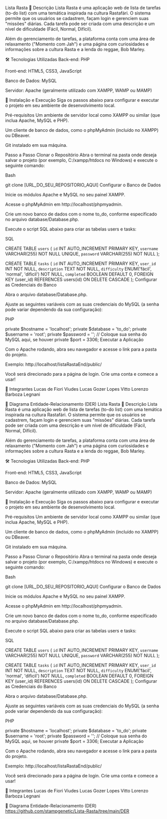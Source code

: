 Lista Rasta
📝 Descrição
Lista Rasta é uma aplicação web de lista de tarefas (to-do list) com uma temática inspirada na cultura Rastafári. O sistema permite que os usuários se cadastrem, façam login e gerenciem suas "missões" diárias. Cada tarefa pode ser criada com uma descrição e um nível de dificuldade (Fácil, Normal, Difícil).

Além do gerenciamento de tarefas, a plataforma conta com uma área de relaxamento ("Momento com Jah") e uma página com curiosidades e informações sobre a cultura Rasta e a lenda do reggae, Bob Marley.

🛠️ Tecnologias Utilizadas
Back-end: PHP

Front-end: HTML5, CSS3, JavaScript

Banco de Dados: MySQL

Servidor: Apache (geralmente utilizado com XAMPP, WAMP ou MAMP)

🚀 Instalação e Execução
Siga os passos abaixo para configurar e executar o projeto em seu ambiente de desenvolvimento local.

Pré-requisitos
Um ambiente de servidor local como XAMPP ou similar (que inclua Apache, MySQL e PHP).

Um cliente de banco de dados, como o phpMyAdmin (incluído no XAMPP) ou DBeaver.

Git instalado em sua máquina.

Passo a Passo
Clonar o Repositório
Abra o terminal na pasta onde deseja salvar o projeto (por exemplo, C:/xampp/htdocs no Windows) e execute o seguinte comando:

Bash

git clone [URL_DO_SEU_REPOSITORIO_AQUI]
Configurar o Banco de Dados

Inicie os módulos Apache e MySQL no seu painel XAMPP.

Acesse o phpMyAdmin em http://localhost/phpmyadmin.

Crie um novo banco de dados com o nome to_do, conforme especificado no arquivo database/Database.php.

Execute o script SQL abaixo para criar as tabelas users e tasks:

SQL

CREATE TABLE `users` (
  `id` INT AUTO_INCREMENT PRIMARY KEY,
  `username` VARCHAR(255) NOT NULL UNIQUE,
  `password` VARCHAR(255) NOT NULL
);

CREATE TABLE `tasks` (
  `id` INT AUTO_INCREMENT PRIMARY KEY,
  `user_id` INT NOT NULL,
  `description` TEXT NOT NULL,
  `difficulty` ENUM('fácil', 'normal', 'dificil') NOT NULL,
  `completed` BOOLEAN DEFAULT 0,
  FOREIGN KEY (user_id) REFERENCES users(id) ON DELETE CASCADE
);
Configurar as Credenciais do Banco

Abra o arquivo database/Database.php.

Ajuste as seguintes variáveis com as suas credenciais do MySQL (a senha pode variar dependendo da sua configuração):

PHP

private $hostname = 'localhost';
private $database = 'to_do';
private $username = 'root';
private $password = ''; // Coloque sua senha do MySQL aqui, se houver
private $port = 3306;
Executar a Aplicação

Com o Apache rodando, abra seu navegador e acesse o link para a pasta do projeto.

Exemplo: http://localhost/listaRastaEnd/public/

Você será direcionado para a página de login. Crie uma conta e comece a usar!

👥 Integrantes
Lucas de Fiori Viudes
Lucas Gozer Lopes
Vitto Lorenzo Barboza Legnani

🔗 Diagrama Entidade-Relacionamento (DER)
Lista Rasta
📝 Descrição
Lista Rasta é uma aplicação web de lista de tarefas (to-do list) com uma temática inspirada na cultura Rastafári. O sistema permite que os usuários se cadastrem, façam login e gerenciem suas "missões" diárias. Cada tarefa pode ser criada com uma descrição e um nível de dificuldade (Fácil, Normal, Difícil).

Além do gerenciamento de tarefas, a plataforma conta com uma área de relaxamento ("Momento com Jah") e uma página com curiosidades e informações sobre a cultura Rasta e a lenda do reggae, Bob Marley.

🛠️ Tecnologias Utilizadas
Back-end: PHP

Front-end: HTML5, CSS3, JavaScript

Banco de Dados: MySQL

Servidor: Apache (geralmente utilizado com XAMPP, WAMP ou MAMP)

🚀 Instalação e Execução
Siga os passos abaixo para configurar e executar o projeto em seu ambiente de desenvolvimento local.

Pré-requisitos
Um ambiente de servidor local como XAMPP ou similar (que inclua Apache, MySQL e PHP).

Um cliente de banco de dados, como o phpMyAdmin (incluído no XAMPP) ou DBeaver.

Git instalado em sua máquina.

Passo a Passo
Clonar o Repositório
Abra o terminal na pasta onde deseja salvar o projeto (por exemplo, C:/xampp/htdocs no Windows) e execute o seguinte comando:

Bash

git clone [URL_DO_SEU_REPOSITORIO_AQUI]
Configurar o Banco de Dados

Inicie os módulos Apache e MySQL no seu painel XAMPP.

Acesse o phpMyAdmin em http://localhost/phpmyadmin.

Crie um novo banco de dados com o nome to_do, conforme especificado no arquivo database/Database.php.

Execute o script SQL abaixo para criar as tabelas users e tasks:

SQL

CREATE TABLE `users` (
  `id` INT AUTO_INCREMENT PRIMARY KEY,
  `username` VARCHAR(255) NOT NULL UNIQUE,
  `password` VARCHAR(255) NOT NULL
);

CREATE TABLE `tasks` (
  `id` INT AUTO_INCREMENT PRIMARY KEY,
  `user_id` INT NOT NULL,
  `description` TEXT NOT NULL,
  `difficulty` ENUM('fácil', 'normal', 'dificil') NOT NULL,
  `completed` BOOLEAN DEFAULT 0,
  FOREIGN KEY (user_id) REFERENCES users(id) ON DELETE CASCADE
);
Configurar as Credenciais do Banco

Abra o arquivo database/Database.php.

Ajuste as seguintes variáveis com as suas credenciais do MySQL (a senha pode variar dependendo da sua configuração):

PHP

private $hostname = 'localhost';
private $database = 'to_do';
private $username = 'root';
private $password = ''; // Coloque sua senha do MySQL aqui, se houver
private $port = 3306;
Executar a Aplicação

Com o Apache rodando, abra seu navegador e acesse o link para a pasta do projeto.

Exemplo: http://localhost/listaRastaEnd/public/

Você será direcionado para a página de login. Crie uma conta e comece a usar!

👥 Integrantes
Lucas de Fiori Viudes 
Lucas Gozer Lopes
Vitto Lorenzo Barboza Legnani

🔗 Diagrama Entidade-Relacionamento (DER)
https://github.com/stampgenetic/Lista-Rasta/tree/main/DER
